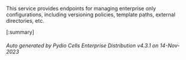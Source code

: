 






This service provides endpoints for managing enterprise only configurations, including versioning policies, template paths, external directories, etc.

[:summary]

###### Auto generated by Pydio Cells Enterprise Distribution v4.3.1 on 14-Nov-2023
